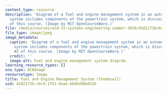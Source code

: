```yaml
---
content_type: resource
description: 'Diagram of a fuel and engine management system in an automobile. This
  system includes components of the powertrain system, which is discussed in Lec #2
  of this course. (Image by MIT OpenCourseWare.)'
file: /media/courses/esd-33-systems-engineering-summer-2010/4182173bc6c91f514aaeb8dbd90e032b_esd-33s10-th.jpg
file_type: image/jpeg
image_metadata:
  caption: 'Diagram of a fuel and engine management system in an automobile. This
    system includes components of the powertrain system, which is discussed in Lec
    #2 of this course. (Image by MIT OpenCourseWare.)'
  credit: ''
  image-alt: Fuel and engine management system diagram.
learning_resource_types: []
ocw_type: OCWImage
resourcetype: Image
title: Fuel and Engine Management System (thumbnail)
uid: 4182173b-c6c9-1f51-4aae-b8dbd90e032b
---
```


